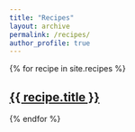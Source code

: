 ```yaml
---
title: "Recipes"
layout: archive
permalink: /recipes/
author_profile: true
---
```


{% for recipe in site.recipes %}
  <h2><a href="{{ recipe.url }}">{{ recipe.title }}</a></h2>
{% endfor %}
